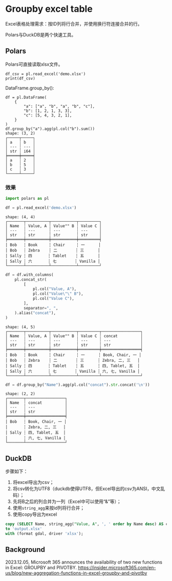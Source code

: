 # Groupby excel table

Excel表格处理需求：按ID列将行合并，并使用换行符连接合并的行。

Polars与DuckDB是两个快速工具。

## Polars
Polars可直接读取xlsx文件。

```
df_csv = pl.read_excel('demo.xlsx')
print(df_csv)
```

DataFrame.group_by():

```
df = pl.DataFrame(
    {
        "a": ["a", "b", "a", "b", "c"],
        "b": [1, 2, 1, 3, 3],
        "c": [5, 4, 3, 2, 1],
    }
)
df.group_by("a").agg(pl.col("b").sum())
shape: (3, 2)
┌─────┬─────┐
│ a   ┆ b   │
│ --- ┆ --- │
│ str ┆ i64 │
╞═════╪═════╡
│ a   ┆ 2   │
│ b   ┆ 5   │
│ c   ┆ 3   │
└─────┴─────┘
```
### 效果

```python
import polars as pl

df = pl.read_excel('demo.xlsx')
```

```
shape: (4, 4)
┌───────┬──────────┬───────────┬─────────┐
│ Name  ┆ Value, A ┆ Value"" B ┆ Value C │
│ ---   ┆ ---      ┆ ---       ┆ ---     │
│ str   ┆ str      ┆ str       ┆ str     │
╞═══════╪══════════╪═══════════╪═════════╡
│ Bob   ┆ Book     ┆ Chair     ┆ 一      │
│ Bob   ┆ Zebra    ┆ 二        ┆ 三      │
│ Sally ┆ 四       ┆ Tablet    ┆ 五      │
│ Sally ┆ 六       ┆ 七        ┆ Vanilla │
└───────┴──────────┴───────────┴─────────┘
```

```python
df = df.with_columns(
    pl.concat_str(
        [
            pl.col("Value, A"),
            pl.col("Value\"\" B"), 
            pl.col("Value C"),
        ],
        separator=", ",
    ).alias("concat"),
)
```

```
shape: (4, 5)
┌───────┬──────────┬───────────┬─────────┬─────────────────┐
│ Name  ┆ Value, A ┆ Value"" B ┆ Value C ┆ concat          │
│ ---   ┆ ---      ┆ ---       ┆ ---     ┆ ---             │
│ str   ┆ str      ┆ str       ┆ str     ┆ str             │
╞═══════╪══════════╪═══════════╪═════════╪═════════════════╡
│ Bob   ┆ Book     ┆ Chair     ┆ 一      ┆ Book, Chair, 一 │
│ Bob   ┆ Zebra    ┆ 二        ┆ 三      ┆ Zebra, 二, 三   │
│ Sally ┆ 四       ┆ Tablet    ┆ 五      ┆ 四, Tablet, 五  │
│ Sally ┆ 六       ┆ 七        ┆ Vanilla ┆ 六, 七, Vanilla │
└───────┴──────────┴───────────┴─────────┴─────────────────┘
```

```python
df = df.group_by("Name").agg(pl.col("concat").str.concat('\n'))
```

```
shape: (2, 2)
┌───────┬─────────────────┐
│ Name  ┆ concat          │
│ ---   ┆ ---             │
│ str   ┆ str             │
╞═══════╪═════════════════╡
│ Bob   ┆ Book, Chair, 一 │
│       ┆ Zebra, 二, 三   │
│ Sally ┆ 四, Tablet, 五  │
│       ┆ 六, 七, Vanilla │
└───────┴─────────────────┘
```

## DuckDB
步骤如下：
1. 将excel导出为csv；
2. 将csv转化为UTF8（duckdb使得UTF8，但Excel导出的csv为ANSI，中文乱码）；
3. 先将B之后的列合并为一列（Excel中可以使用“&”等）；
4. 使用`string_agg`来按id列将行合并；
5. 使用copy导出为excel

```sql
copy (SELECT Name, string_agg("Value, A", ', ' order by Name desc) AS countdown from "Book1.csv" group by Name) 
to 'output.xlsx' 
with (format gdal, driver 'xlsx');
```

## Background
2023.12.05, Microsoft 365 announces the availability of two new functions in Excel: GROUPBY and PIVOTBY.
https://insider.microsoft365.com/en-us/blog/new-aggregation-functions-in-excel-groupby-and-pivotby